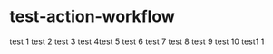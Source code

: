 # test-action-workflow
test 1 test 2 test 3 test 4test 5 test 6 test 7 test 8 test 9 test 10 test1 1
